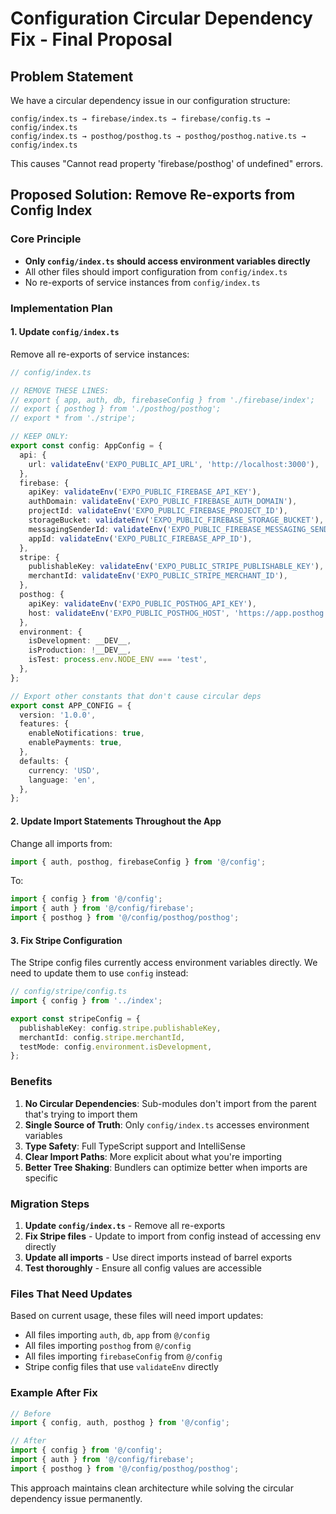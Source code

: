 # Configuration Circular Dependency Fix - Final Proposal

## Problem Statement

We have a circular dependency issue in our configuration structure:

```
config/index.ts → firebase/index.ts → firebase/config.ts → config/index.ts
config/index.ts → posthog/posthog.ts → posthog/posthog.native.ts → config/index.ts
```

This causes "Cannot read property 'firebase/posthog' of undefined" errors.

## Proposed Solution: Remove Re-exports from Config Index

### Core Principle
- **Only `config/index.ts` should access environment variables directly**
- All other files should import configuration from `config/index.ts`
- No re-exports of service instances from `config/index.ts`

### Implementation Plan

#### 1. Update `config/index.ts`
Remove all re-exports of service instances:

```typescript
// config/index.ts

// REMOVE THESE LINES:
// export { app, auth, db, firebaseConfig } from './firebase/index';
// export { posthog } from './posthog/posthog';
// export * from './stripe';

// KEEP ONLY:
export const config: AppConfig = {
  api: {
    url: validateEnv('EXPO_PUBLIC_API_URL', 'http://localhost:3000'),
  },
  firebase: {
    apiKey: validateEnv('EXPO_PUBLIC_FIREBASE_API_KEY'),
    authDomain: validateEnv('EXPO_PUBLIC_FIREBASE_AUTH_DOMAIN'),
    projectId: validateEnv('EXPO_PUBLIC_FIREBASE_PROJECT_ID'),
    storageBucket: validateEnv('EXPO_PUBLIC_FIREBASE_STORAGE_BUCKET'),
    messagingSenderId: validateEnv('EXPO_PUBLIC_FIREBASE_MESSAGING_SENDER_ID'),
    appId: validateEnv('EXPO_PUBLIC_FIREBASE_APP_ID'),
  },
  stripe: {
    publishableKey: validateEnv('EXPO_PUBLIC_STRIPE_PUBLISHABLE_KEY'),
    merchantId: validateEnv('EXPO_PUBLIC_STRIPE_MERCHANT_ID'),
  },
  posthog: {
    apiKey: validateEnv('EXPO_PUBLIC_POSTHOG_API_KEY'),
    host: validateEnv('EXPO_PUBLIC_POSTHOG_HOST', 'https://app.posthog.com'),
  },
  environment: {
    isDevelopment: __DEV__,
    isProduction: !__DEV__,
    isTest: process.env.NODE_ENV === 'test',
  },
};

// Export other constants that don't cause circular deps
export const APP_CONFIG = {
  version: '1.0.0',
  features: {
    enableNotifications: true,
    enablePayments: true,
  },
  defaults: {
    currency: 'USD',
    language: 'en',
  },
};
```

#### 2. Update Import Statements Throughout the App

Change all imports from:
```typescript
import { auth, posthog, firebaseConfig } from '@/config';
```

To:
```typescript
import { config } from '@/config';
import { auth } from '@/config/firebase';
import { posthog } from '@/config/posthog/posthog';
```

#### 3. Fix Stripe Configuration

The Stripe config files currently access environment variables directly. We need to update them to use `config` instead:

```typescript
// config/stripe/config.ts
import { config } from '../index';

export const stripeConfig = {
  publishableKey: config.stripe.publishableKey,
  merchantId: config.stripe.merchantId,
  testMode: config.environment.isDevelopment,
};
```

### Benefits

1. **No Circular Dependencies**: Sub-modules don't import from the parent that's trying to import them
2. **Single Source of Truth**: Only `config/index.ts` accesses environment variables
3. **Type Safety**: Full TypeScript support and IntelliSense
4. **Clear Import Paths**: More explicit about what you're importing
5. **Better Tree Shaking**: Bundlers can optimize better when imports are specific

### Migration Steps

1. **Update `config/index.ts`** - Remove all re-exports
2. **Fix Stripe files** - Update to import from config instead of accessing env directly
3. **Update all imports** - Use direct imports instead of barrel exports
4. **Test thoroughly** - Ensure all config values are accessible

### Files That Need Updates

Based on current usage, these files will need import updates:
- All files importing `auth`, `db`, `app` from `@/config`
- All files importing `posthog` from `@/config`
- All files importing `firebaseConfig` from `@/config`
- Stripe config files that use `validateEnv` directly

### Example After Fix

```typescript
// Before
import { config, auth, posthog } from '@/config';

// After
import { config } from '@/config';
import { auth } from '@/config/firebase';
import { posthog } from '@/config/posthog/posthog';
```

This approach maintains clean architecture while solving the circular dependency issue permanently.